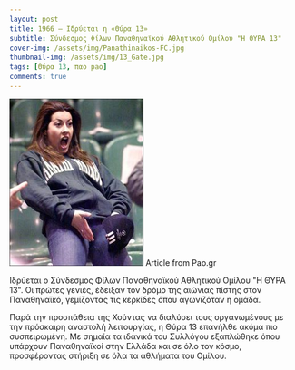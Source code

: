 ```yaml
---
layout: post
title: 1966 – Ιδρύεται η «Θύρα 13»
subtitle: Σύνδεσμος Φίλων Παναθηναϊκού Αθλητικού Ομίλου "Η ΘΥΡΑ 13"
cover-img: /assets/img/Panathinaikos-FC.jpg 
thumbnail-img: /assets/img/13_Gate.jpg
tags: [Θύρα 13, παο pao]
comments: true
---
```

![parta](/assets/img/parta.jpg)
Article from Pao.gr

Ιδρύεται ο Σύνδεσμος Φίλων Παναθηναϊκού Αθλητικού Ομίλου "Η ΘΥΡΑ 13". Οι πρώτες γενιές, έδειξαν τον δρόμο της αιώνιας πίστης στον Παναθηναϊκό, γεμίζοντας τις κερκίδες όπου αγωνιζόταν η ομάδα.

Παρά την προσπάθεια της Χούντας να διαλύσει τους οργανωμένους με την πρόσκαιρη αναστολή λειτουργίας, η Θύρα 13 επανήλθε ακόμα πιο συσπειρωμένη. Με σημαία τα ιδανικά του Συλλόγου εξαπλώθηκε όπου υπάρχουν Παναθηναϊκοί στην Ελλάδα και σε όλο τον κόσμο, προσφέροντας στήριξη σε όλα τα αθλήματα του Ομίλου.


